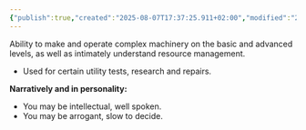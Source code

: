 ```yaml
---
{"publish":true,"created":"2025-08-07T17:37:25.911+02:00","modified":"2025-08-07T18:41:46.763+02:00","cssclasses":""}
---
```


Ability to make and operate complex machinery on the basic and advanced levels, as well as intimately understand resource management.
- Used for certain utility tests, research and repairs.

**Narratively and in personality:**
- You may be intellectual, well spoken.
- You may be arrogant, slow to decide.